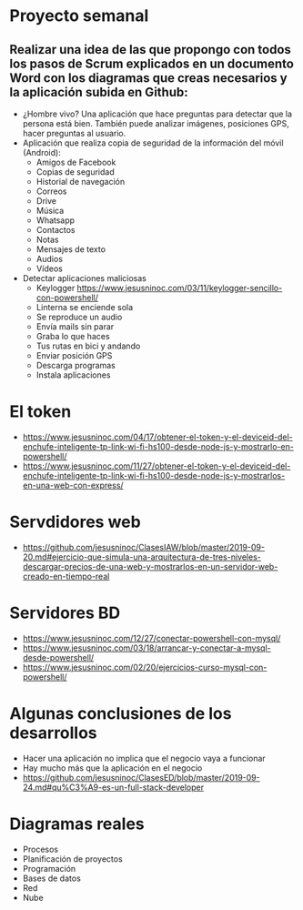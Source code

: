 # Proyecto semanal
## Realizar una idea de las que propongo con todos los pasos de Scrum explicados en un documento Word con los diagramas que creas necesarios y la aplicación subida en Github:
- ¿Hombre vivo? Una aplicación que hace preguntas para detectar que la persona está bien. También puede analizar imágenes, posiciones GPS, hacer preguntas al usuario.
- Aplicación que realiza copia de seguridad de la información del móvil (Android):
  - Amigos de Facebook
  - Copias de seguridad
  - Historial de navegación
  - Correos
  - Drive
  - Música
  - Whatsapp
  - Contactos
  - Notas
  - Mensajes de texto
  - Audios
  - Vídeos
- Detectar aplicaciones maliciosas
  - Keylogger https://www.jesusninoc.com/03/11/keylogger-sencillo-con-powershell/
  - Linterna se enciende sola
  - Se reproduce un audio
  - Envía mails sin parar
  - Graba lo que haces
  - Tus rutas en bici y andando
  - Enviar posición GPS
  - Descarga programas
  - Instala aplicaciones

# El token
* https://www.jesusninoc.com/04/17/obtener-el-token-y-el-deviceid-del-enchufe-inteligente-tp-link-wi-fi-hs100-desde-node-js-y-mostrarlo-en-powershell/
* https://www.jesusninoc.com/11/27/obtener-el-token-y-el-deviceid-del-enchufe-inteligente-tp-link-wi-fi-hs100-desde-node-js-y-mostrarlos-en-una-web-con-express/

# Servdidores web
* https://github.com/jesusninoc/ClasesIAW/blob/master/2019-09-20.md#ejercicio-que-simula-una-arquitectura-de-tres-niveles-descargar-precios-de-una-web-y-mostrarlos-en-un-servidor-web-creado-en-tiempo-real

# Servidores BD
* https://www.jesusninoc.com/12/27/conectar-powershell-con-mysql/
* https://www.jesusninoc.com/03/18/arrancar-y-conectar-a-mysql-desde-powershell/
* https://www.jesusninoc.com/02/20/ejercicios-curso-mysql-con-powershell/

# Algunas conclusiones de los desarrollos
- Hacer una aplicación no implica que el negocio vaya a funcionar
- Hay mucho más que la aplicación en el negocio
- https://github.com/jesusninoc/ClasesED/blob/master/2019-09-24.md#qu%C3%A9-es-un-full-stack-developer

# Diagramas reales
- Procesos
- Planificación de proyectos
- Programación
- Bases de datos
- Red
- Nube
